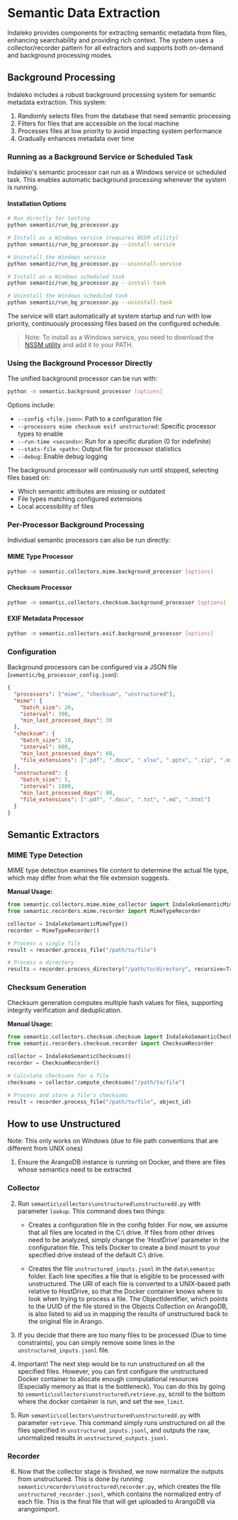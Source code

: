 # Semantic Data Extraction

Indaleko provides components for extracting semantic metadata from files, enhancing searchability and providing rich context. The system uses a collector/recorder pattern for all extractors and supports both on-demand and background processing modes.

## Background Processing

Indaleko includes a robust background processing system for semantic metadata extraction. This system:

1. Randomly selects files from the database that need semantic processing
2. Filters for files that are accessible on the local machine
3. Processes files at low priority to avoid impacting system performance
4. Gradually enhances metadata over time

### Running as a Background Service or Scheduled Task

Indaleko's semantic processor can run as a Windows service or scheduled task. This enables automatic background processing whenever the system is running.

#### Installation Options

```bash
# Run directly for testing
python semantic/run_bg_processor.py

# Install as a Windows service (requires NSSM utility)
python semantic/run_bg_processor.py --install-service

# Uninstall the Windows service
python semantic/run_bg_processor.py --uninstall-service

# Install as a Windows scheduled task
python semantic/run_bg_processor.py --install-task

# Uninstall the Windows scheduled task
python semantic/run_bg_processor.py --uninstall-task
```

The service will start automatically at system startup and run with low priority, continuously processing files based on the configured schedule.

> Note: To install as a Windows service, you need to download the [NSSM utility](http://nssm.cc/download) and add it to your PATH.

### Using the Background Processor Directly

The unified background processor can be run with:

```bash
python -m semantic.background_processor [options]
```

Options include:
- `--config <file.json>`: Path to a configuration file
- `--processors mime checksum exif unstructured`: Specific processor types to enable
- `--run-time <seconds>`: Run for a specific duration (0 for indefinite)
- `--stats-file <path>`: Output file for processor statistics
- `--debug`: Enable debug logging

The background processor will continuously run until stopped, selecting files based on:
- Which semantic attributes are missing or outdated
- File types matching configured extensions
- Local accessibility of files

### Per-Processor Background Processing

Individual semantic processors can also be run directly:

#### MIME Type Processor

```bash
python -m semantic.collectors.mime.background_processor [options]
```

#### Checksum Processor

```bash
python -m semantic.collectors.checksum.background_processor [options]
```

#### EXIF Metadata Processor

```bash
python -m semantic.collectors.exif.background_processor [options]
```

### Configuration

Background processors can be configured via a JSON file (`semantic/bg_processor_config.json`):

```json
{
  "processors": ["mime", "checksum", "unstructured"],
  "mime": {
    "batch_size": 20,
    "interval": 300,
    "min_last_processed_days": 30
  },
  "checksum": {
    "batch_size": 10,
    "interval": 600,
    "min_last_processed_days": 60,
    "file_extensions": [".pdf", ".docx", ".xlsx", ".pptx", ".zip", ".exe"]
  },
  "unstructured": {
    "batch_size": 5,
    "interval": 1800,
    "min_last_processed_days": 90,
    "file_extensions": [".pdf", ".docx", ".txt", ".md", ".html"]
  }
}
```

## Semantic Extractors

### MIME Type Detection

MIME type detection examines file content to determine the actual file type, which may differ from what the file extension suggests.

**Manual Usage:**
```python
from semantic.collectors.mime.mime_collector import IndalekoSemanticMimeType
from semantic.recorders.mime.recorder import MimeTypeRecorder

collector = IndalekoSemanticMimeType()
recorder = MimeTypeRecorder()

# Process a single file
result = recorder.process_file("/path/to/file")

# Process a directory
results = recorder.process_directory("/path/to/directory", recursive=True)
```

### Checksum Generation

Checksum generation computes multiple hash values for files, supporting integrity verification and deduplication.

**Manual Usage:**
```python
from semantic.collectors.checksum.checksum import IndalekoSemanticChecksums
from semantic.recorders.checksum.recorder import ChecksumRecorder

collector = IndalekoSemanticChecksums()
recorder = ChecksumRecorder()

# Calculate checksums for a file
checksums = collector.compute_checksums("/path/to/file")

# Process and store a file's checksums
result = recorder.process_file("/path/to/file", object_id)
```

## How to use Unstructured

Note: This only works on Windows (due to file path conventions that are different from UNIX ones)

1. Ensure the ArangoDB instance is running on Docker, and there are files whose semantics need to be extracted

### Collector ###

2. Run `semantic\collectors\unstructured\unstructuredd.py` with parameter `lookup`. This command does two things:
    - Creates a configuration file in the config folder. For now, we assume that all files are located
        in the C:\ drive. If files from other drives need to be analyzed, simply change the 'HostDrive' parameter
        in the configuration file. This tells Docker to create a bind mount to your specified drive instead of the default C:\ drive.

    - Creates the file `unstructured_inputs.jsonl` in the `data\semantic` folder. Each line specifies a file that is eligible to be
        processed with unstructured. The URI of each file is converted to a UNIX-based path relative to HostDrive, so that the Docker container
        knows where to look when trying to process a file. The ObjectIdentifier, which points to the UUID of the file stored in the Objects
        Collection on ArangoDB, is also listed to aid us in mapping the results of unstructured back to the original file in Arango.

3. If you decide that there are too many files to be processed (Due to time constraints), you can simply remove some lines in the
    `unstructured_inputs.jsonl` file.

4. Important! The next step would be to run unstructured on all the specified files. However, you can first configure the unstructured
    Docker container to allocate enough computational resources (Especially memory as that is the bottleneck). You can do this by going
    to `semantic\collectors\unstructured\retrieve.py`, scroll to the bottom where the docker container is run, and set the `mem_limit`.

5. Run `semantic\collectors\unstructured\unstructuredd.py` with parameter `retrieve`. This command simply runs unstructured on all the files
    specified in `unstructured_inputs.jsonl`, and outputs the raw, unormalized results in `unstructured_outputs.jsonl`.

### Recorder ###

6. Now that the collector stage is finished, we now normalize the outputs from unstructured. This is done by running
    `semantic\recorders\unstructured\recorder.py`, which creates the file `unstructured_recorder.jsonl`, which contains the normalized
    entry of each file. This is the final file that will get uploaded to ArangoDB via arangoimport.
